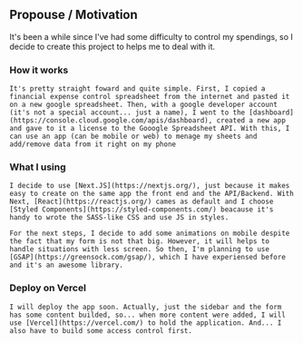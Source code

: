 ## Propouse / Motivation

It's been a while since I've had some difficulty to control my spendings, so I decide to create this project to helps me to deal with it.

### How it works

    It's pretty straight foward and quite simple. First, I copied a financial expense control spreadsheet from the internet and pasted it on a new google spreadsheet. Then, with a google developer account (it's not a special account... just a name), I went to the [dashboard](https://console.cloud.google.com/apis/dashboard), created a new app and gave to it a license to the Gooogle Spreadsheet API. With this, I can use an app (can be mobile or web) to menage my sheets and add/remove data from it right on my phone

### What I using

    I decide to use [Next.JS](https://nextjs.org/), just because it makes easy to create on the same app the front end and the API/Backend. With Next, [React](https://reactjs.org/) cames as default and I choose [Styled Components](https://styled-components.com/) beacause it's handy to wrote the SASS-like CSS and use JS in styles.

    For the next steps, I decide to add some animations on mobile despite the fact that my form is not that big. However, it will helps to handle situations with less screen. So then, I'm planning to use [GSAP](https://greensock.com/gsap/), which I have experiensed before and it's an awesome library.

### Deploy on Vercel

    I will deploy the app soon. Actually, just the sidebar and the form has some content builded, so... when more content were added, I will use [Vercel](https://vercel.com/) to hold the application. And... I also have to build some access control first.
